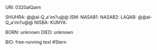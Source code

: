 URI: 0320alQaim

SHUHRA: @@al-Q_a'im?u@@
ISM: 
NASAB1: 
NASAB2: 
LAQAB: @@al-Q_a'im?u@@
NISBA: 
KUNYA: 

BORN: unknown
DIED: unknown

BIO: free-running text #Stern
